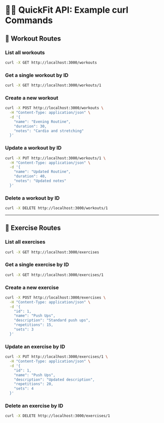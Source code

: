 # 🏋️‍♂️ QuickFit API: Example curl Commands

## 📝 Workout Routes

### List all workouts
```sh
curl -X GET http://localhost:3000/workouts
```

### Get a single workout by ID
```sh
curl -X GET http://localhost:3000/workouts/1
```

### Create a new workout
```sh
curl -X POST http://localhost:3000/workouts \
  -H "Content-Type: application/json" \
  -d '{
    "name": "Evening Routine",
    "duration": 30,
    "notes": "Cardio and stretching"
  }'
```

### Update a workout by ID
```sh
curl -X PUT http://localhost:3000/workouts/1 \
  -H "Content-Type: application/json" \
  -d '{
    "name": "Updated Routine",
    "duration": 40,
    "notes": "Updated notes"
  }'
```

### Delete a workout by ID
```sh
curl -X DELETE http://localhost:3000/workouts/1
```

---

## 🏃 Exercise Routes

### List all exercises
```sh
curl -X GET http://localhost:3000/exercises
```

### Get a single exercise by ID
```sh
curl -X GET http://localhost:3000/exercises/1
```

### Create a new exercise
```sh
curl -X POST http://localhost:3000/exercises \
  -H "Content-Type: application/json" \
  -d '{
    "id": 1,
    "name": "Push Ups",
    "description": "Standard push ups",
    "repetitions": 15,
    "sets": 3
  }'
```

### Update an exercise by ID
```sh
curl -X PUT http://localhost:3000/exercises/1 \
  -H "Content-Type: application/json" \
  -d '{
    "id": 1,
    "name": "Push Ups",
    "description": "Updated description",
    "repetitions": 20,
    "sets": 4
  }'
```

### Delete an exercise by ID
```sh
curl -X DELETE http://localhost:3000/exercises/1
```

